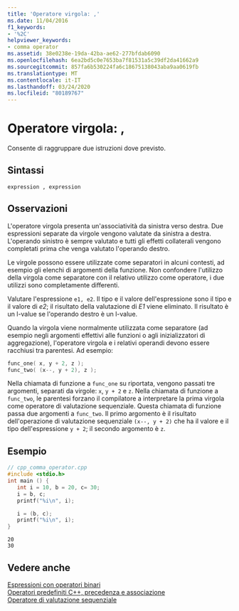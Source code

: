 ```yaml
---
title: 'Operatore virgola: ,'
ms.date: 11/04/2016
f1_keywords:
- '%2C'
helpviewer_keywords:
- comma operator
ms.assetid: 38e0238e-19da-42ba-ae62-277bfdab6090
ms.openlocfilehash: 6ea2bd5c0e7653ba7f81531a5c39df2da41662a9
ms.sourcegitcommit: 857fa6b530224fa6c18675138043aba9aa0619fb
ms.translationtype: MT
ms.contentlocale: it-IT
ms.lasthandoff: 03/24/2020
ms.locfileid: "80189767"
---
```

# <a name="comma-operator-"></a>Operatore virgola: ,

Consente di raggruppare due istruzioni dove previsto.

## <a name="syntax"></a>Sintassi

```
expression , expression
```

## <a name="remarks"></a>Osservazioni

L'operatore virgola presenta un'associatività da sinistra verso destra. Due espressioni separate da virgole vengono valutate da sinistra a destra. L'operando sinistro è sempre valutato e tutti gli effetti collaterali vengono completati prima che venga valutato l'operando destro.

Le virgole possono essere utilizzate come separatori in alcuni contesti, ad esempio gli elenchi di argomenti della funzione. Non confondere l'utilizzo della virgola come separatore con il relativo utilizzo come operatore, i due utilizzi sono completamente differenti.

Valutare l'espressione `e1, e2`. Il tipo e il valore dell'espressione sono il tipo e il valore di *e2*; il risultato della valutazione di *E1* viene eliminato. Il risultato è un l-value se l'operando destro è un l-value.

Quando la virgola viene normalmente utilizzata come separatore (ad esempio negli argomenti effettivi alle funzioni o agli inizializzatori di aggregazione), l'operatore virgola e i relativi operandi devono essere racchiusi tra parentesi. Ad esempio:

```cpp
func_one( x, y + 2, z );
func_two( (x--, y + 2), z );
```

Nella chiamata di funzione a `func_one` su riportata, vengono passati tre argomenti, separati da virgole: `x`, `y + 2` e `z`. Nella chiamata di funzione a `func_two`, le parentesi forzano il compilatore a interpretare la prima virgola come operatore di valutazione sequenziale. Questa chiamata di funzione passa due argomenti a `func_two`. Il primo argomento è il risultato dell'operazione di valutazione sequenziale `(x--, y + 2)` che ha il valore e il tipo dell'espressione `y + 2`; il secondo argomento è `z`.

## <a name="example"></a>Esempio

```cpp
// cpp_comma_operator.cpp
#include <stdio.h>
int main () {
   int i = 10, b = 20, c= 30;
   i = b, c;
   printf("%i\n", i);

   i = (b, c);
   printf("%i\n", i);
}
```

```Output
20
30
```

## <a name="see-also"></a>Vedere anche

[Espressioni con operatori binari](../cpp/expressions-with-binary-operators.md)<br/>
[Operatori predefiniti C++, precedenza e associazione](../cpp/cpp-built-in-operators-precedence-and-associativity.md)<br/>
[Operatore di valutazione sequenziale](../c-language/sequential-evaluation-operator.md)
